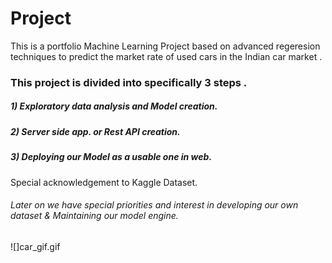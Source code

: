 
# Project


This is a portfolio Machine Learning Project based on advanced regeresion techniques to predict the market rate of used cars in the Indian car market .
### This project is divided into specifically 3 steps .
##### 1) Exploratory data analysis and Model creation.
##### 2) Server side app. or Rest API creation.
##### 3) Deploying our Model as a usable one in web.

Special acknowledgement to Kaggle Dataset.

###### Later on we have special priorities and interest in developing our own dataset & Maintaining our model engine.
![]car_gif.gif
